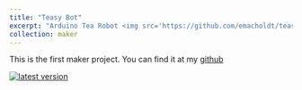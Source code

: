 ```yaml
---
title: "Teasy Bot"
excerpt: "Arduino Tea Robot <img src='https://github.com/emacholdt/teasy_bot/blob/master/img/teasy_v0.0.6.gif?raw=true' width='500px'>"
collection: maker
---
```


This is the first maker project. You can find it at my [github](https://github.com/emacholdt/teasy_bot)

[![latest version](https://img.youtube.com/vi/lFy_RQyiyvs/maxresdefault.jpg)](https://youtu.be/lFy_RQyiyvs)
